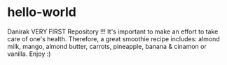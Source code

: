 # hello-world
Danirak VERY FIRST Repository !!!
It's important to make an effort to take care of one's health.
Therefore, a great smoothie recipe includes: almond milk, mango, almond butter, carrots, pineapple, banana & cinamon or vanilla. Enjoy :)
